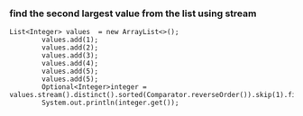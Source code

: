 ### find the second largest value from the list using stream

```
List<Integer> values  = new ArrayList<>();
        values.add(1);
        values.add(2);
        values.add(3);
        values.add(4);
        values.add(5);
        values.add(5);
        Optional<Integer>integer = values.stream().distinct().sorted(Comparator.reverseOrder()).skip(1).findAny();
        System.out.println(integer.get());
```
